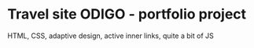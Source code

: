 # Travel site ODIGO - portfolio project
HTML, CSS, adaptive design, active inner links, quite a bit of JS
